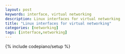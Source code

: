 ```yaml
---
layout: post
keywords: interface, virtual networking
description: Linux interfaces for virtual networking
title: "Linux interfaces for virtual networking"
categories: [networking]
tags: [interface,networking]
---
```

{% include codepiano/setup %}